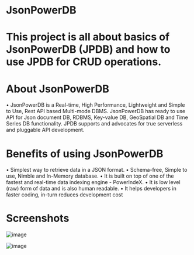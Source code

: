 # JsonPowerDB
# This project is all about basics of JsonPowerDB (JPDB) and how to use JPDB for CRUD operations.


# About JsonPowerDB
•	JsonPowerDB is a Real-time, High Performance, Lightweight and Simple to Use, Rest API based Multi-mode DBMS. JsonPowerDB has ready to use API for Json document DB, RDBMS, Key-value DB, GeoSpatial DB and Time Series DB functionality. JPDB supports and advocates for true serverless and pluggable API development.

# Benefits of using JsonPowerDB
•	Simplest way to retrieve data in a JSON format.
•	Schema-free, Simple to use, Nimble and In-Memory database.
•	It is built on top of one of the fastest and real-time data indexing engine - PowerIndeX.
•	It is low level (raw) form of data and is also human readable.
•	It helps developers in faster coding, in-turn reduces development cost


# Screenshots
![image](https://user-images.githubusercontent.com/68608081/171365277-3973a56d-7bda-4993-8afe-18124a3f80cc.png)

![image](https://user-images.githubusercontent.com/68608081/171403219-9d02188a-3527-4b3c-b820-0b414025e028.png)



